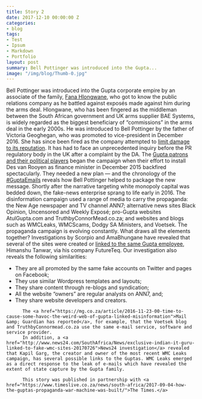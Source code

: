 ```yaml
---
title: Story 2
date: 2017-12-10 00:00:00 Z
categories:
- blog
tags:
- Test
- Ipsum
- Markdown
- Portfolio
layout: post
summary: Bell Pottinger was introduced into the Gupta...
image: "/img/blog/Thumb-0.jpg"
---
```


<p>
          Bell Pottinger was introduced into the Gupta corporate empire by an associate of the family, <a href="https://www.timeslive.co.za/sunday-times/news/2016-04-03-arms-deal-man-took-jonas-to-meet-guptas/">Fana Hlongwane</a>, who got to know the public relations company as he battled against exposés made against him during the arms deal.
          Hlongwane, who has been fingered as the middleman between the South African government and UK arms supplier BAE Systems, is widely regarded as the biggest beneficiary of “commissions” in the arms deal in the early 2000s.
          He was introduced to Bell Pottinger by the father of Victoria Geoghegan, who was promoted to vice-president in December 2016. She has since been fired as the company attempted to <a href="https://www.timeslive.co.za/sunday-times/opinion-and-analysis/2017-08-02-fact-vs-fiction-how-bell-pottinger-and-atul-gupta-spun-the-bbc/">limit damage to its reputation</a>. It has had to face an unprecedented inquiry before the PR regulatory body in the UK after a complaint by the DA.
          The <a href="https://www.timeslive.co.za/politics/2017-08-21-guptaemails-the-mystery-of-the-great-dubai-gathering/">Gupta patrons and their political players</a> began the campaign when their effort to install Des van Rooyen as finance minister in December 2015 backfired spectacularly.
          They needed a new plan — and the chronology of the <a href="https://www.timeslive.co.za/group/Gupta_Emails_Revealed/">#GuptaEmails</a> reveals how Bell Pottinger helped to package the new message.
          Shortly after the narrative targeting white monopoly capital was bedded down, the fake-news enterprise sprang to life early in 2016.
          The disinformation campaign used a range of media to carry the propaganda: the New Age newspaper and TV channel ANN7; alternative news sites Black Opinion, Uncensored and Weekly Exposé; pro-Gupta websites AtulGupta.com and TruthbyConnorMead.co.za; and websites and blogs such as WMCLeaks, WMCScams, Dodgy SA Ministers, and Voetsek.
          The propaganda campaign is evolving constantly. What draws all the elements together?
          Investigations by Scorpio and AmaBhungane have revealed that several of the sites were created or <a href="https://www.dailymaverick.co.za/article/2017-06-22-scorpio-in-the-non-surprise-of-the-year-wmcleaks.com-smear-campaign-tracked-to-a-gupta-associate/">linked to the same Gupta employee</a>, Himanshu Tanwar, via his company FutureTeq.
          Our  investigation also reveals the following similarities:
</p>        
    
<p>     

  <ul>
            <li>They are all promoted by the same fake accounts on Twitter and pages on Facebook;</li>
            <li>They use similar Wordpress templates and layouts;</li>
            <li>They share content through re-blogs and syndication;</li>
            <li>All the website “owners” are regular analysts on ANN7, and;</li>
            <li>They share website developers and creators.</li>
          </ul>
          
          The <a href="https://mg.co.za/article/2016-11-23-00-time-to-cause-some-havoc-the-weird-web-of-gupta-linked-misinformation">Mail &amp; Guardian has reported</a>, for example, that the Voetsek blog and TruthbyConnormead.co.za use the same e-mail service, software and service provider.
          In addition, a <a href="http://www.news24.com/SouthAfrica/News/exclusive-indian-it-guru-linked-to-fake-wmc-sites-20170726">News24 investigation</a> revealed that Kapil Garg, the creator and owner of the most recent WMC Leaks campaign, has several possible links to the Guptas. WMC Leaks emerged as a direct response to the leak of e-mails which have revealed the extent of state capture by the Gupta family.

          This story was published in partnership with <a href="https://www.timeslive.co.za/news/south-africa/2017-09-04-how-the-guptas-propaganda-war-machine-was-built/">The Times.</a>
</p>